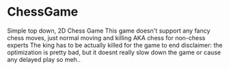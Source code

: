 # ChessGame
Simple top down, 2D Chess Game
This game doesn't support any fancy chess moves, just normal moving and killing AKA chess for non-chess experts
The king has to be actually killed for the game to end
disclaimer: the optimization is pretty bad, but it doesnt really slow down the game or cause any delayed play so meh..
